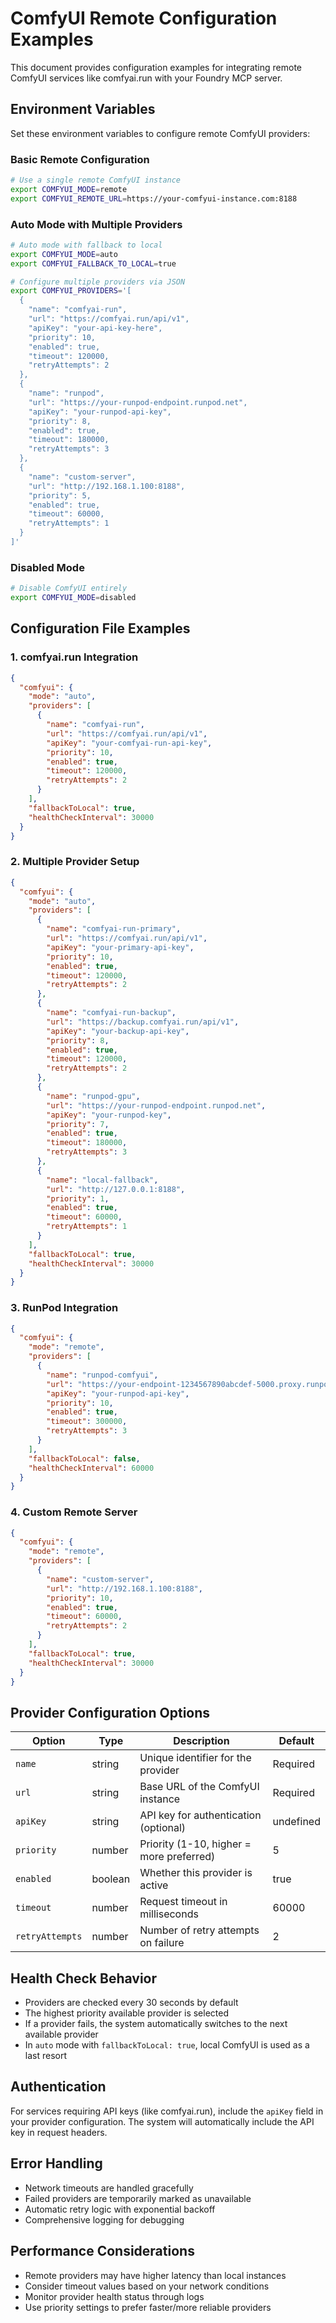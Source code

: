 # ComfyUI Remote Configuration Examples

This document provides configuration examples for integrating remote ComfyUI services like comfyai.run with your Foundry MCP server.

## Environment Variables

Set these environment variables to configure remote ComfyUI providers:

### Basic Remote Configuration

```bash
# Use a single remote ComfyUI instance
export COMFYUI_MODE=remote
export COMFYUI_REMOTE_URL=https://your-comfyui-instance.com:8188
```

### Auto Mode with Multiple Providers

```bash
# Auto mode with fallback to local
export COMFYUI_MODE=auto
export COMFYUI_FALLBACK_TO_LOCAL=true

# Configure multiple providers via JSON
export COMFYUI_PROVIDERS='[
  {
    "name": "comfyai-run",
    "url": "https://comfyai.run/api/v1",
    "apiKey": "your-api-key-here",
    "priority": 10,
    "enabled": true,
    "timeout": 120000,
    "retryAttempts": 2
  },
  {
    "name": "runpod",
    "url": "https://your-runpod-endpoint.runpod.net",
    "apiKey": "your-runpod-api-key",
    "priority": 8,
    "enabled": true,
    "timeout": 180000,
    "retryAttempts": 3
  },
  {
    "name": "custom-server",
    "url": "http://192.168.1.100:8188",
    "priority": 5,
    "enabled": true,
    "timeout": 60000,
    "retryAttempts": 1
  }
]'
```

### Disabled Mode

```bash
# Disable ComfyUI entirely
export COMFYUI_MODE=disabled
```

## Configuration File Examples

### 1. comfyai.run Integration

```json
{
  "comfyui": {
    "mode": "auto",
    "providers": [
      {
        "name": "comfyai-run",
        "url": "https://comfyai.run/api/v1",
        "apiKey": "your-comfyai-run-api-key",
        "priority": 10,
        "enabled": true,
        "timeout": 120000,
        "retryAttempts": 2
      }
    ],
    "fallbackToLocal": true,
    "healthCheckInterval": 30000
  }
}
```

### 2. Multiple Provider Setup

```json
{
  "comfyui": {
    "mode": "auto",
    "providers": [
      {
        "name": "comfyai-run-primary",
        "url": "https://comfyai.run/api/v1",
        "apiKey": "your-primary-api-key",
        "priority": 10,
        "enabled": true,
        "timeout": 120000,
        "retryAttempts": 2
      },
      {
        "name": "comfyai-run-backup",
        "url": "https://backup.comfyai.run/api/v1",
        "apiKey": "your-backup-api-key",
        "priority": 8,
        "enabled": true,
        "timeout": 120000,
        "retryAttempts": 2
      },
      {
        "name": "runpod-gpu",
        "url": "https://your-runpod-endpoint.runpod.net",
        "apiKey": "your-runpod-key",
        "priority": 7,
        "enabled": true,
        "timeout": 180000,
        "retryAttempts": 3
      },
      {
        "name": "local-fallback",
        "url": "http://127.0.0.1:8188",
        "priority": 1,
        "enabled": true,
        "timeout": 60000,
        "retryAttempts": 1
      }
    ],
    "fallbackToLocal": true,
    "healthCheckInterval": 30000
  }
}
```

### 3. RunPod Integration

```json
{
  "comfyui": {
    "mode": "remote",
    "providers": [
      {
        "name": "runpod-comfyui",
        "url": "https://your-endpoint-1234567890abcdef-5000.proxy.runpod.net",
        "apiKey": "your-runpod-api-key",
        "priority": 10,
        "enabled": true,
        "timeout": 300000,
        "retryAttempts": 3
      }
    ],
    "fallbackToLocal": false,
    "healthCheckInterval": 60000
  }
}
```

### 4. Custom Remote Server

```json
{
  "comfyui": {
    "mode": "remote",
    "providers": [
      {
        "name": "custom-server",
        "url": "http://192.168.1.100:8188",
        "priority": 10,
        "enabled": true,
        "timeout": 60000,
        "retryAttempts": 2
      }
    ],
    "fallbackToLocal": true,
    "healthCheckInterval": 30000
  }
}
```

## Provider Configuration Options

| Option | Type | Description | Default |
|--------|------|-------------|---------|
| `name` | string | Unique identifier for the provider | Required |
| `url` | string | Base URL of the ComfyUI instance | Required |
| `apiKey` | string | API key for authentication (optional) | undefined |
| `priority` | number | Priority (1-10, higher = more preferred) | 5 |
| `enabled` | boolean | Whether this provider is active | true |
| `timeout` | number | Request timeout in milliseconds | 60000 |
| `retryAttempts` | number | Number of retry attempts on failure | 2 |

## Health Check Behavior

- Providers are checked every 30 seconds by default
- The highest priority available provider is selected
- If a provider fails, the system automatically switches to the next available provider
- In `auto` mode with `fallbackToLocal: true`, local ComfyUI is used as a last resort

## Authentication

For services requiring API keys (like comfyai.run), include the `apiKey` field in your provider configuration. The system will automatically include the API key in request headers.

## Error Handling

- Network timeouts are handled gracefully
- Failed providers are temporarily marked as unavailable
- Automatic retry logic with exponential backoff
- Comprehensive logging for debugging

## Performance Considerations

- Remote providers may have higher latency than local instances
- Consider timeout values based on your network conditions
- Monitor provider health status through logs
- Use priority settings to prefer faster/more reliable providers